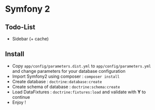 # Symfony 2

## Todo-List
- Sidebar (+ cache)

## Install
- Copy ```app/config/parameters.dist.yml``` to ```app/config/parameters.yml``` and change parameters for your database configuration
- Import Symfony2 using composer : ```composer install```
- Create database : ```doctrine:database:create```
- Create schema of database : ```doctrine:schema:create```
- Load DataFixtures : ```doctrine:fixtures:load``` and validate with **Y** to continue
- Enjoy !